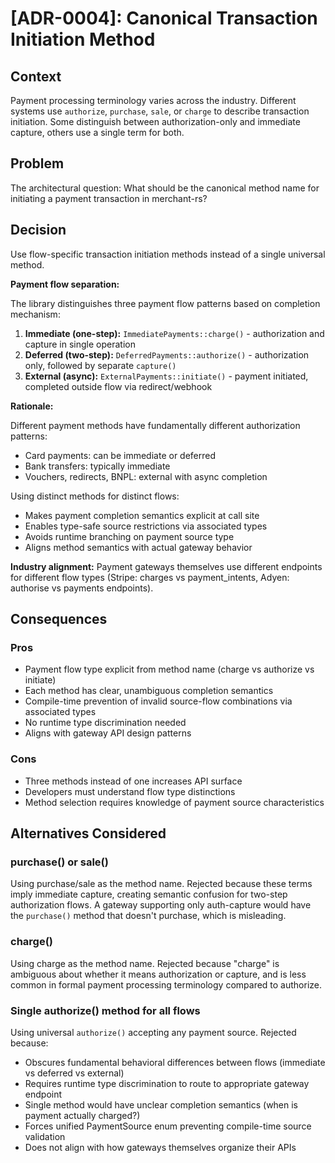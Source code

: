 # [ADR-0004]: Canonical Transaction Initiation Method

## Context

Payment processing terminology varies across the industry. Different systems use `authorize`, `purchase`, `sale`, or `charge` to describe transaction initiation. Some distinguish between authorization-only and immediate capture, others use a single term for both.

## Problem

The architectural question: What should be the canonical method name for initiating a payment transaction in merchant-rs?

## Decision

Use flow-specific transaction initiation methods instead of a single universal method.

**Payment flow separation:**

The library distinguishes three payment flow patterns based on completion mechanism:

1. **Immediate (one-step):** `ImmediatePayments::charge()` - authorization and capture in single operation
2. **Deferred (two-step):** `DeferredPayments::authorize()` - authorization only, followed by separate `capture()`
3. **External (async):** `ExternalPayments::initiate()` - payment initiated, completed outside flow via redirect/webhook

**Rationale:**

Different payment methods have fundamentally different authorization patterns:
- Card payments: can be immediate or deferred
- Bank transfers: typically immediate
- Vouchers, redirects, BNPL: external with async completion

Using distinct methods for distinct flows:
- Makes payment completion semantics explicit at call site
- Enables type-safe source restrictions via associated types
- Avoids runtime branching on payment source type
- Aligns method semantics with actual gateway behavior

**Industry alignment:**
Payment gateways themselves use different endpoints for different flow types (Stripe: charges vs payment_intents, Adyen: authorise vs payments endpoints).

## Consequences

### Pros
- Payment flow type explicit from method name (charge vs authorize vs initiate)
- Each method has clear, unambiguous completion semantics
- Compile-time prevention of invalid source-flow combinations via associated types
- No runtime type discrimination needed
- Aligns with gateway API design patterns

### Cons
- Three methods instead of one increases API surface
- Developers must understand flow type distinctions
- Method selection requires knowledge of payment source characteristics

## Alternatives Considered

### purchase() or sale()
Using purchase/sale as the method name. Rejected because these terms imply immediate capture, creating semantic confusion for two-step authorization flows. A gateway supporting only auth-capture would have the `purchase()` method that doesn't purchase, which is misleading.

### charge()
Using charge as the method name. Rejected because "charge" is ambiguous about whether it means authorization or capture, and is less common in formal payment processing terminology compared to authorize.

### Single authorize() method for all flows
Using universal `authorize()` accepting any payment source. Rejected because:
- Obscures fundamental behavioral differences between flows (immediate vs deferred vs external)
- Requires runtime type discrimination to route to appropriate gateway endpoint
- Single method would have unclear completion semantics (when is payment actually charged?)
- Forces unified PaymentSource enum preventing compile-time source validation
- Does not align with how gateways themselves organize their APIs